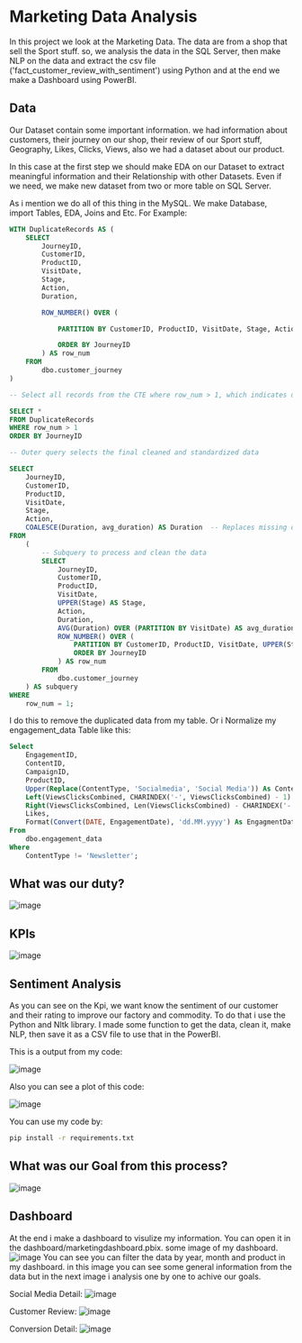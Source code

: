 # Marketing Data Analysis

In this project we look at the Marketing Data. The data are from a shop that sell the Sport stuff.
so, we analysis the data in the SQL Server, then make NLP on the data and extract the csv file ('fact_customer_review_with_sentiment') using Python and at the end we make a Dashboard using PowerBI.

## Data

Our Dataset contain some important information. we had information about customers, their journey on our shop, their review of our Sport stuff, Geography, Likes, Clicks, Views, also we had a dataset about our product.

In this case at the first step we should make EDA on our Dataset to extract meaningful information and their Relationship with other Datasets. Even if we need, we make new dataset from two or more table on SQL Server.

As i mention we do all of this thing in the MySQL. We make Database, import Tables, EDA, Joins and Etc.
For Example:

```sql
WITH DuplicateRecords AS (
    SELECT
        JourneyID,
        CustomerID,
        ProductID,
        VisitDate,
        Stage,
        Action,
        Duration,

        ROW_NUMBER() OVER (

            PARTITION BY CustomerID, ProductID, VisitDate, Stage, Action

            ORDER BY JourneyID
        ) AS row_num
    FROM
        dbo.customer_journey
)

-- Select all records from the CTE where row_num > 1, which indicates duplicate entries

SELECT *
FROM DuplicateRecords
WHERE row_num > 1
ORDER BY JourneyID

-- Outer query selects the final cleaned and standardized data

SELECT
    JourneyID,
    CustomerID,
    ProductID,
    VisitDate,
    Stage,
    Action,
    COALESCE(Duration, avg_duration) AS Duration  -- Replaces missing durations with the average duration for the corresponding date
FROM
    (
        -- Subquery to process and clean the data
        SELECT
            JourneyID,
            CustomerID,
            ProductID,
            VisitDate,
            UPPER(Stage) AS Stage,
            Action,
            Duration,
            AVG(Duration) OVER (PARTITION BY VisitDate) AS avg_duration,
            ROW_NUMBER() OVER (
                PARTITION BY CustomerID, ProductID, VisitDate, UPPER(Stage), Action
                ORDER BY JourneyID
            ) AS row_num
        FROM
            dbo.customer_journey
    ) AS subquery
WHERE
    row_num = 1;
```

I do this to remove the duplicated data from my table.
Or i Normalize my engagement_data Table like this:

```sql
Select
	EngagementID,
	ContentID,
	CampaignID,
	ProductID,
	Upper(Replace(ContentType, 'Socialmedia', 'Social Media')) As ContentType,
	Left(ViewsClicksCombined, CHARINDEX('-', ViewsClicksCombined) - 1) As Views,
	Right(ViewsClicksCombined, Len(ViewsClicksCombined) - CHARINDEX('-', ViewsClicksCombined)) As Clicks,
	Likes,
	Format(Convert(DATE, EngagementDate), 'dd.MM.yyyy') As EngagmentDate
From
	dbo.engagement_data
Where
	ContentType != 'Newsletter';
```

## What was our duty?

![image](./Images/business%20problem.png)

## KPIs

![image](./Images/kpis.png)

## Sentiment Analysis

As you can see on the Kpi, we want know the sentiment of our customer and their rating to improve our factory and commodity. To do that i use the Python and Nltk library. I made some function to get the data, clean it, make NLP, then save it as a CSV file to use that in the PowerBI.

This is a output from my code:

![image](./Images/sentiment.png)

Also you can see a plot of this code:

![image](./Images/sentiment%20analysis.png)

You can use my code by:

```bash
pip install -r requirements.txt
```

## What was our Goal from this process?

![image](./Images/Goals.png)

## Dashboard

At the end i make a dashboard to visulize my information. You can open it in the dashboard/marketingdashboard.pbix.
some image of my dashboard.
![image](./Images/Overview.png)
You can see you can filter the data by year, month and product in my dashboard. in this image you can see some general information from the data but in the next image i analysis one by one to achive our goals.

Social Media Detail:
![image](./Images/Social%20detail.png)

Customer Review:
![image](./Images/customer%20review.png)

Conversion Detail:
![image](./Images/Conversion%20Detail.png)
